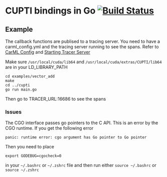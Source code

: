 # CUPTI bindings in Go [![Build Status](https://travis-ci.org/rai-project/go-cupti.svg?branch=master)](https://travis-ci.org/rai-project/go-cupti)


## Example

The callback functions are publised to a tracing server. You need to have a carml_config.yml and the tracing server running to see the spans. Refer to [CarML Config](https://github.com/rai-project/carml/blob/master/docs/installation.md#carml-configuration) and [Starting Tracer Server](https://github.com/rai-project/carml/blob/master/docs/installation.md#starting-tracer-server)

Make sure `/usr/local/cuda/lib64` and `/usr/local/cuda/extras/CUPTI/lib64` are in your LD_LIBRARY_PATH

```
cd examples/vector_add
make
cd ../cupti
go run main.go
```
Then go to TRACER_URL:16686 to see the spans

### Issues

The CGO interface passes go pointers to the C API. This is an error by the CGO runtime.
If you get the following error


~~~
panic: runtime error: cgo argument has Go pointer to Go pointer
~~~

Then you need to place

~~~
export GODEBUG=cgocheck=0
~~~

in your `~/.bashrc` or `~/.zshrc` file and then run either `source ~/.bashrc` or `source ~/.zshrc`

